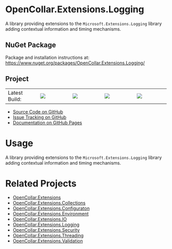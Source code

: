# OpenCollar.Extensions.Logging

A library providing extensions to the `Microsoft.Extensions.Logging` library
adding contextual information and timing mechanisms.

## NuGet Package

Package and installation instructions at: https://www.nuget.org/packages/OpenCollar.Extensions.Logging/

## Project
<table style="border-style: none; width: 100%;">
    <tr style="border-style: none;">
        <td style="width: 20%; border-style: none;">Latest Build:</td>
        <td style="width: 20%; border-style: none;"><a href="https://github.com/open-collar/OpenCollar.Extensions.Logging/actions"><img src="https://img.shields.io/github/workflow/status/open-collar/OpenCollar.Extensions.Logging/Build and Deploy"/></a></td>
        <td style="width: 20%; border-style: none;"><a href="https://coveralls.io/github/open-collar/OpenCollar.Extensions.Logging?branch=master"><img src="https://coveralls.io/repos/github/open-collar/OpenCollar.Extensions.Logging/badge.svg?branch=master"/></a></td>
        <td style="width: 20%; border-style: none;"><a href="https://www.nuget.org/packages/OpenCollar.Extensions.Logging/"><img src="https://img.shields.io/nuget/vpre/OpenCollar.Extensions.Logging?color=green"/></a></td>
        <td style="width: 20%; border-style: none;"><a href="https://www.nuget.org/packages/OpenCollar.Extensions.Logging/"><img src="https://img.shields.io/nuget/dt/OpenCollar.Extensions.Logging?color=green"/></a></td>
    </tr>
</table>

 * [Source Code on GitHub](https://github.com/open-collar/OpenCollar.Extensions.Logging)
 * [Issue Tracking on GitHub](https://github.com/open-collar/OpenCollar.Extensions.Logging/issues)
 * [Documentation on GitHub Pages](https://open-collar.github.io/OpenCollar.Extensions.Logging/)

# Usage

A library providing extensions to the `Microsoft.Extensions.Logging` library
adding contextual information and timing mechanisms.

# Related Projects

* [OpenCollar.Extensions](https://github.com/open-collar/OpenCollar.Extensions)
* [OpenCollar.Extensions.Collections](https://github.com/open-collar/OpenCollar.Extensions.Collections)
* [OpenCollar.Extensions.Configuraton](https://github.com/open-collar/OpenCollar.Extensions.Configuraton)
* [OpenCollar.Extensions.Environment](https://github.com/open-collar/OpenCollar.Extensions.Environment)
* [OpenCollar.Extensions.IO](https://github.com/open-collar/OpenCollar.Extensions.IO)
* [OpenCollar.Extensions.Logging](https://github.com/open-collar/OpenCollar.Extensions.Logging)
* [OpenCollar.Extensions.Security](https://github.com/open-collar/OpenCollar.Extensions.Security)
* [OpenCollar.Extensions.Threading](https://github.com/open-collar/OpenCollar.Extensions.Threading)
* [OpenCollar.Extensions.Validation](https://github.com/open-collar/OpenCollar.Extensions.Validation)